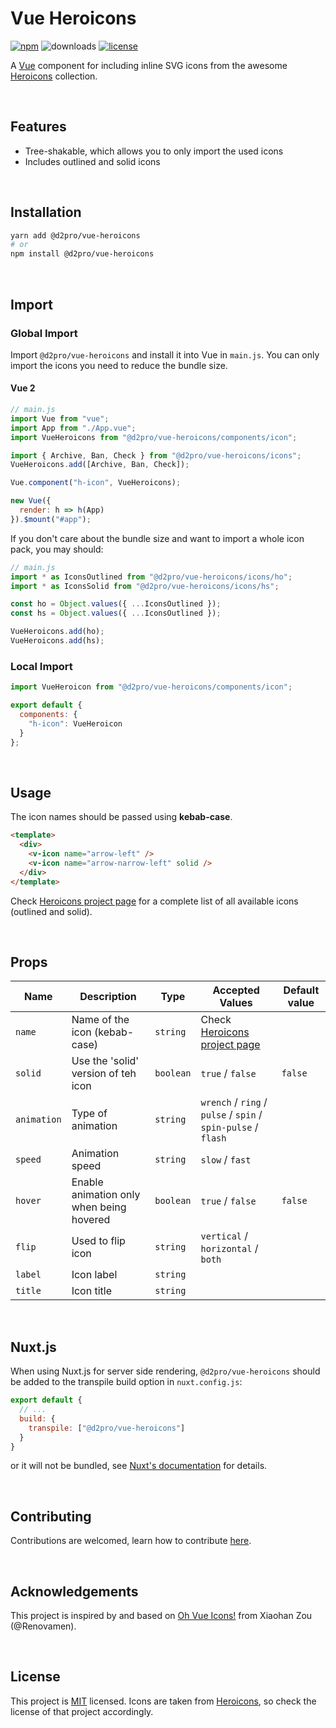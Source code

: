 # Vue Heroicons

[![npm](https://img.shields.io/npm/v/@d2pro/vue-heroicons.svg?style=flat-square)](https://www.npmjs.com/package/@d2pro/vue-heroicons) ![downloads](https://img.shields.io/npm/dt/@d2pro/vue-icons.svg?style=flat-square) [![license](https://img.shields.io/badge/License-MIT-green?style=flat-square)](LICENSE)


A [Vue](https://vuejs.org/) component for including inline SVG icons from the awesome [Heroicons](https://heroicons.dev/) collection.


&nbsp;

## Features

- Tree-shakable, which allows you to only import the used icons
- Includes outlined and solid icons


&nbsp;


## Installation

```bash
yarn add @d2pro/vue-heroicons
# or
npm install @d2pro/vue-heroicons
```


&nbsp;

## Import

### Global Import

Import `@d2pro/vue-heroicons` and install it into Vue in `main.js`. You can only import the icons you need to reduce the bundle size.

#### Vue 2

```js
// main.js
import Vue from "vue";
import App from "./App.vue";
import VueHeroicons from "@d2pro/vue-heroicons/components/icon";

import { Archive, Ban, Check } from "@d2pro/vue-heroicons/icons";
VueHeroicons.add([Archive, Ban, Check]);

Vue.component("h-icon", VueHeroicons);

new Vue({
  render: h => h(App)
}).$mount("#app");
```

If you don't care about the bundle size and want to import a whole icon pack, you may should:

```js
// main.js
import * as IconsOutlined from "@d2pro/vue-heroicons/icons/ho";
import * as IconsSolid from "@d2pro/vue-heroicons/icons/hs";

const ho = Object.values({ ...IconsOutlined });
const hs = Object.values({ ...IconsOutlined });

VueHeroicons.add(ho);
VueHeroicons.add(hs);
```


### Local Import

```js
import VueHeroicon from "@d2pro/vue-heroicons/components/icon";

export default {
  components: {
    "h-icon": VueHeroicon
  }
};
```


&nbsp;

## Usage

The icon names should be passed using **kebab-case**.

```html
<template>
  <div>
    <v-icon name="arrow-left" />
    <v-icon name="arrow-narrow-left" solid />
  </div>
</template>
```

Check [Heroicons project page](https://heroicons.dev/) for a complete list of all available icons (outlined and solid).


&nbsp;

## Props

| Name        | Description                              | Type      | Accepted Values                                               | Default value  |
| ----------- | ---------------------------------------- | --------- | ------------------------------------------------------------- | -------------- |
| `name`      | Name of the icon (kebab-case)            | `string`  | Check [Heroicons project page](https://heroicons.dev/)        |                |
| `solid`     | Use the 'solid' version of teh icon      | `boolean` | `true` / `false`                                              | `false`        |
| `animation` | Type of animation                        | `string`  | `wrench` / `ring` / `pulse` / `spin` / `spin-pulse` / `flash` |                |
| `speed`     | Animation speed                          | `string`  | `slow` / `fast`                                               |                |
| `hover`     | Enable animation only when being hovered | `boolean` | `true` / `false`                                              | `false`        |
| `flip`      | Used to flip icon                        | `string`  | `vertical` / `horizontal` / `both`                            |                |
| `label`     | Icon label                               | `string`  |                                                               |                |
| `title`     | Icon title                               | `string`  |                                                               |                |


&nbsp;

## Nuxt.js

When using Nuxt.js for server side rendering, `@d2pro/vue-heroicons` should be added to the transpile build option in `nuxt.config.js`:

```js
export default {
  // ...
  build: {
    transpile: ["@d2pro/vue-heroicons"]
  }
}
```

or it will not be bundled, see [Nuxt's documentation](https://nuxtjs.org/docs/2.x/directory-structure/plugins) for details.


&nbsp;

## Contributing

Contributions are welcomed, learn how to contribute [here](CONTRIBUTING.md).


&nbsp;

## Acknowledgements

This project is inspired by and based on [Oh Vue Icons!](https://github.com/Renovamen/oh-vue-icons) from Xiaohan Zou (@Renovamen).


&nbsp;

## License

This project is [MIT](LICENSE) licensed. Icons are taken from [Heroicons](https://heroicons.dev/), so check the license of that project accordingly.
